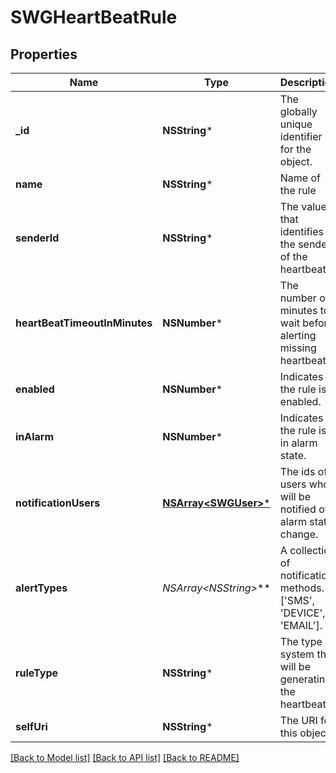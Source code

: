# SWGHeartBeatRule

## Properties
Name | Type | Description | Notes
------------ | ------------- | ------------- | -------------
**_id** | **NSString*** | The globally unique identifier for the object. | [optional] 
**name** | **NSString*** | Name of the rule | 
**senderId** | **NSString*** | The value that identifies the sender of the heartbeat. | 
**heartBeatTimeoutInMinutes** | **NSNumber*** | The number of minutes to wait before alerting missing heartbeats. | 
**enabled** | **NSNumber*** | Indicates if the rule is enabled. | [default to @0]
**inAlarm** | **NSNumber*** | Indicates if the rule is in alarm state. | [optional] [default to @0]
**notificationUsers** | [**NSArray&lt;SWGUser&gt;***](SWGUser.md) | The ids of users who will be notified of alarm state change. | 
**alertTypes** | **NSArray&lt;NSString*&gt;*** | A collection of notification methods. &#x3D; [&#39;SMS&#39;, &#39;DEVICE&#39;, &#39;EMAIL&#39;]. | 
**ruleType** | **NSString*** | The type of system the will be generating the heartbeat. | 
**selfUri** | **NSString*** | The URI for this object | [optional] 

[[Back to Model list]](../README.md#documentation-for-models) [[Back to API list]](../README.md#documentation-for-api-endpoints) [[Back to README]](../README.md)


